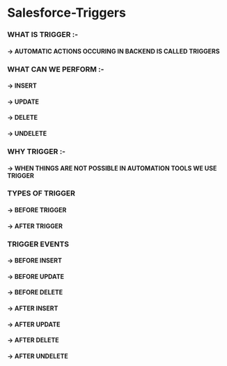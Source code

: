 # Salesforce-Triggers

<H3> WHAT IS TRIGGER :-
         <H4>-> AUTOMATIC ACTIONS OCCURING IN BACKEND IS CALLED TRIGGERS
         
<H3> WHAT CAN WE PERFORM :-
        <H4> -> INSERT 
        <H4> -> UPDATE 
        <H4> -> DELETE
        <H4> -> UNDELETE
         
<H3> WHY TRIGGER :-         
        <H4> -> WHEN THINGS ARE NOT POSSIBLE IN AUTOMATION TOOLS WE USE TRIGGER
        
<H3> TYPES OF TRIGGER
        <H4> -> BEFORE TRIGGER
        <H4> -> AFTER TRIGGER
                 
<H3> TRIGGER EVENTS
        <H4> -> BEFORE INSERT
         <H4> -> BEFORE UPDATE
                  <H4> -> BEFORE DELETE
                           <H4> -> AFTER INSERT
                                    <H4> -> AFTER UPDATE
                                             <H4> -> AFTER DELETE
                                                      <H4> -> AFTER UNDELETE

